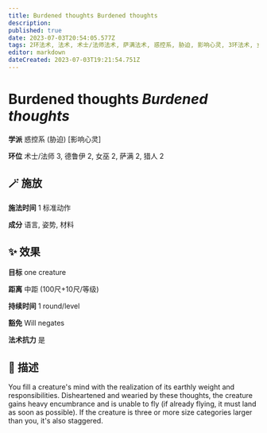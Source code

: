 ```yaml
---
title: Burdened thoughts Burdened thoughts
description: 
published: true
date: 2023-07-03T20:54:05.577Z
tags: 2环法术, 法术, 术士/法师法术, 萨满法术, 惑控系, 胁迫, 影响心灵, 3环法术, 女巫法术, 猎人法术, 德鲁伊法术
editor: markdown
dateCreated: 2023-07-03T19:21:54.751Z
---
```


# **Burdened thoughts** *Burdened thoughts*

**学派** 惑控系 (胁迫) \[影响心灵\] 

**环位** 术士/法师 3, 德鲁伊 2, 女巫 2, 萨满 2, 猎人 2

## 🪄 施放

**施法时间** 1 标准动作

**成分** 语言, 姿势, 材料

## ✨ 效果 

**目标** one creature 

**距离** 中距 (100尺+10尺/等级)  

**持续时间** 1 round/level 

**豁免** Will negates

**法术抗力** 是

## 📖 描述

You fill a creature's mind with the realization of its earthly weight and responsibilities. Disheartened and wearied by these thoughts, the creature gains heavy encumbrance and is unable to fly (if already flying, it must land as soon as possible). If the creature is three or more size categories larger than you, it's also staggered.
    